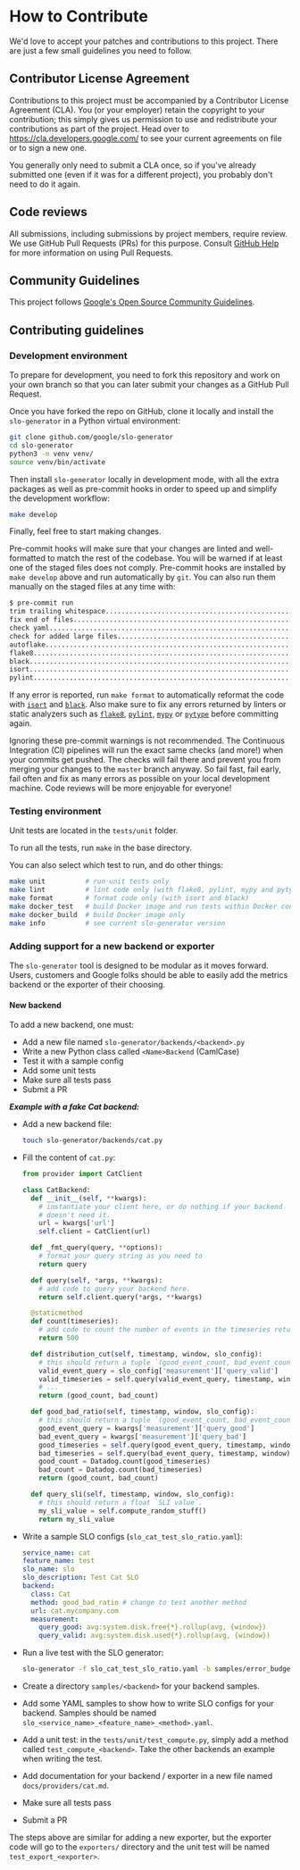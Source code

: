 # How to Contribute

We'd love to accept your patches and contributions to this project. There are just a few small guidelines you need to follow.

## Contributor License Agreement

Contributions to this project must be accompanied by a Contributor License Agreement (CLA). You (or your employer) retain the copyright to your contribution; this simply gives us permission to use and redistribute your contributions as part of the project. Head over to <https://cla.developers.google.com/> to see your current agreements on file or to sign a new one.

You generally only need to submit a CLA once, so if you've already submitted one (even if it was for a different project), you probably don't need to do it again.

## Code reviews

All submissions, including submissions by project members, require review. We use GitHub Pull Requests (PRs) for this purpose. Consult [GitHub Help](https://help.github.com/articles/about-pull-requests/) for more information on using Pull Requests.

## Community Guidelines

This project follows [Google's Open Source Community Guidelines](https://opensource.google/conduct/).

## Contributing guidelines

### Development environment

To prepare for development, you need to fork this repository and work on your own branch so that you can later submit your changes as a GitHub Pull Request.

Once you have forked the repo on GitHub, clone it locally and install the `slo-generator` in a Python virtual environment:

```sh
git clone github.com/google/slo-generator
cd slo-generator
python3 -m venv venv/
source venv/bin/activate
```

Then install `slo-generator` locally in development mode, with all the extra packages as well as pre-commit hooks in order to speed up and simplify the development workflow:

```sh
make develop
```

Finally, feel free to start making changes.

Pre-commit hooks will make sure that your changes are linted and well-formatted to match the rest of the codebase. You will be warned if at least one of the staged files does not comply. Pre-commit hooks are installed by `make develop` above and run automatically by `git`. You can also run them manually on the staged files at any time with:

```sh
$ pre-commit run
trim trailing whitespace.................................................Passed
fix end of files.........................................................Passed
check yaml...............................................................Passed
check for added large files..............................................Passed
autoflake................................................................Passed
flake8...................................................................Passed
black....................................................................Passed
isort....................................................................Passed
pylint...................................................................Passed
```

If any error is reported, run `make format` to automatically reformat the code with [`isort`](https://github.com/PyCQA/isort) and [`black`](https://github.com/psf/black). Also make sure to fix any errors returned by linters or static analyzers such as [`flake8`](https://flake8.pycqa.org/en/latest/), [`pylint`](https://pylint.pycqa.org/en/latest/), [`mypy`](http://mypy-lang.org/) or [`pytype`](https://github.com/google/pytype) before committing again.

Ignoring these pre-commit warnings is not recommended. The Continuous Integration (CI) pipelines will run the exact same checks (and more!) when your commits get pushed. The checks will fail there and prevent you from merging your changes to the `master` branch anyway. So fail fast, fail early, fail often and fix as many errors as possible on your local development machine. Code reviews will be more enjoyable for everyone!

### Testing environment

Unit tests are located in the `tests/unit` folder.

To run all the tests, run `make` in the base directory.

You can also select which test to run, and do other things:

```sh
make unit          # run unit tests only
make lint          # lint code only (with flake8, pylint, mypy and pytype)
make format        # format code only (with isort and black)
make docker_test   # build Docker image and run tests within Docker container
make docker_build  # build Docker image only
make info          # see current slo-generator version
```

### Adding support for a new backend or exporter

The `slo-generator` tool is designed to be modular as it moves forward. Users, customers and Google folks should be able to easily add the metrics backend or the exporter of their choosing.

#### New backend

To add a new backend, one must:

* Add a new file named `slo-generator/backends/<backend>.py`
* Write a new Python class called `<Name>Backend` (CamlCase)
* Test it with a sample config
* Add some unit tests
* Make sure all tests pass
* Submit a PR

***Example with a fake Cat backend:***

* Add a new backend file:

  ```sh
  touch slo-generator/backends/cat.py
  ```

* Fill the content of `cat.py`:

  ```python
  from provider import CatClient

  class CatBackend:
    def __init__(self, **kwargs):
      # instantiate your client here, or do nothing if your backend
      # doesn't need it.
      url = kwargs['url']
      self.client = CatClient(url)

    def _fmt_query(query, **options):
      # format your query string as you need to
      return query

    def query(self, *args, **kwargs):
      # add code to query your backend here.
      return self.client.query(*args, **kwargs)

    @staticmethod
    def count(timeseries):
      # add code to count the number of events in the timeseries returned
      return 500

    def distribution_cut(self, timestamp, window, slo_config):
      # this should return a tuple `(good_event_count, bad_event_count)`
      valid_event_query = slo_config['measurement']['query_valid']
      valid_timeseries = self.query(valid_event_query, timestamp, window)
      # ...
      return (good_count, bad_count)

    def good_bad_ratio(self, timestamp, window, slo_config):
      # this should return a tuple `(good_event_count, bad_event_count)`
      good_event_query = kwargs['measurement']['query_good']
      bad_event_query = kwargs['measurement']['query_bad']
      good_timeseries = self.query(good_event_query, timestamp, window)
      bad_timeseries = self.query(bad_event_query, timestamp, window)
      good_count = Datadog.count(good_timeseries)
      bad_count = Datadog.count(bad_timeseries)
      return (good_count, bad_count)

    def query_sli(self, timestamp, window, slo_config):
      # this should return a float `SLI value`.
      my_sli_value = self.compute_random_stuff()
      return my_sli_value
  ```

* Write a sample SLO configs (`slo_cat_test_slo_ratio.yaml`):

  ```yaml
  service_name: cat
  feature_name: test
  slo_name: slo
  slo_description: Test Cat SLO
  backend:
    class: Cat
    method: good_bad_ratio # change to test another method
    url: cat.mycompany.com
    measurement:
      query_good: avg:system.disk.free{*}.rollup(avg, {window})
      query_valid: avg:system.disk.used{*}.rollup(avg, {window})
  ```

* Run a live test with the SLO generator:

  ```sh
  slo-generator -f slo_cat_test_slo_ratio.yaml -b samples/error_budget_target.yaml
  ```

* Create a directory `samples/<backend>` for your backend samples.
* Add some YAML samples to show how to write SLO configs for your backend. Samples should be named `slo_<service_name>_<feature_name>_<method>.yaml`.
* Add a unit test: in the `tests/unit/test_compute.py`, simply add a method called `test_compute_<backend>`. Take the other backends an example when
writing the test.
* Add documentation for your backend / exporter in a new file named `docs/providers/cat.md`.
* Make sure all tests pass
* Submit a PR

The steps above are similar for adding a new exporter, but the exporter code will go to the `exporters/` directory and the unit test will be named `test_export_<exporter>`.
